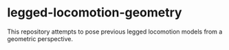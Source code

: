 # legged-locomotion-geometry
This repository attempts to pose previous legged locomotion models from a geometric perspective.
